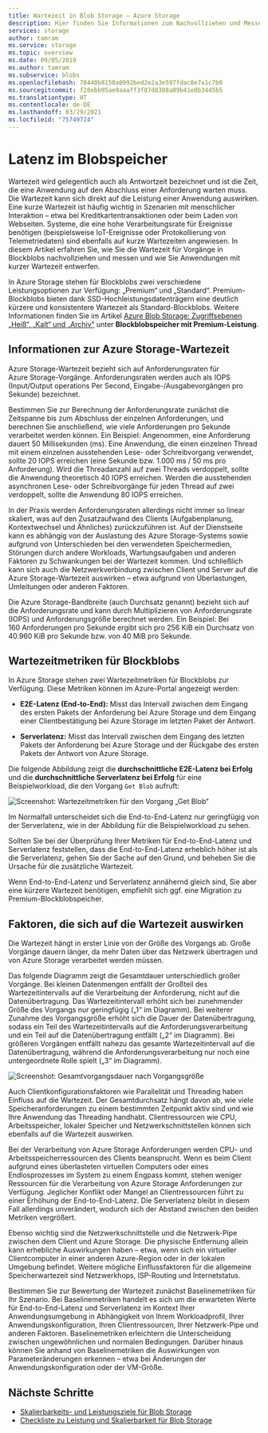 ```yaml
---
title: Wartezeit in Blob Storage – Azure Storage
description: Hier finden Sie Informationen zum Nachvollziehen und Messen der Wartezeit für Blob Storage-Vorgänge, und Sie erfahren, wie Sie Blob Storage-Anwendungen mit kurzer Wartezeit entwerfen.
services: storage
author: tamram
ms.service: storage
ms.topic: overview
ms.date: 09/05/2019
ms.author: tamram
ms.subservice: blobs
ms.openlocfilehash: 78440b8150a0992bed2e2a3e597fdac8e7a1c7b0
ms.sourcegitcommit: f28ebb95ae9aaaff3f87d8388a09b41e0b3445b5
ms.translationtype: HT
ms.contentlocale: de-DE
ms.lasthandoff: 03/29/2021
ms.locfileid: "75749724"
---
```

# <a name="latency-in-blob-storage"></a>Latenz im Blobspeicher

Wartezeit wird gelegentlich auch als Antwortzeit bezeichnet und ist die Zeit, die eine Anwendung auf den Abschluss einer Anforderung warten muss. Die Wartezeit kann sich direkt auf die Leistung einer Anwendung auswirken. Eine kurze Wartezeit ist häufig wichtig in Szenarien mit menschlicher Interaktion – etwa bei Kreditkartentransaktionen oder beim Laden von Webseiten. Systeme, die eine hohe Verarbeitungsrate für Ereignisse benötigen (beispielsweise IoT-Ereignisse oder Protokollierung von Telemetriedaten) sind ebenfalls auf kurze Wartezeiten angewiesen. In diesem Artikel erfahren Sie, wie Sie die Wartezeit für Vorgänge in Blockblobs nachvollziehen und messen und wie Sie Anwendungen mit kurzer Wartezeit entwerfen.

In Azure Storage stehen für Blockblobs zwei verschiedene Leistungsoptionen zur Verfügung: „Premium“ und „Standard“. Premium-Blockblobs bieten dank SSD-Hochleistungsdatenträgern eine deutlich kürzere und konsistentere Wartezeit als Standard-Blockblobs. Weitere Informationen finden Sie im Artikel [Azure Blob Storage: Zugriffsebenen „Heiß“, „Kalt“ und „Archiv“](storage-blob-storage-tiers.md) unter **Blockblobspeicher mit Premium-Leistung**.

## <a name="about-azure-storage-latency"></a>Informationen zur Azure Storage-Wartezeit

Azure Storage-Wartezeit bezieht sich auf Anforderungsraten für Azure Storage-Vorgänge. Anforderungsraten werden auch als IOPS (Input/Output operations Per Second, Eingabe-/Ausgabevorgängen pro Sekunde) bezeichnet.

Bestimmen Sie zur Berechnung der Anforderungsrate zunächst die Zeitspanne bis zum Abschluss der einzelnen Anforderungen, und berechnen Sie anschließend, wie viele Anforderungen pro Sekunde verarbeitet werden können. Ein Beispiel: Angenommen, eine Anforderung dauert 50 Millisekunden (ms). Eine Anwendung, die einen einzelnen Thread mit einem einzelnen ausstehenden Lese- oder Schreibvorgang verwendet, sollte 20 IOPS erreichen (eine Sekunde bzw. 1.000 ms / 50 ms pro Anforderung). Wird die Threadanzahl auf zwei Threads verdoppelt, sollte die Anwendung theoretisch 40 IOPS erreichen. Werden die ausstehenden asynchronen Lese- oder Schreibvorgänge für jeden Thread auf zwei verdoppelt, sollte die Anwendung 80 IOPS erreichen.

In der Praxis werden Anforderungsraten allerdings nicht immer so linear skaliert, was auf den Zusatzaufwand des Clients (Aufgabenplanung, Kontextwechsel und Ähnliches) zurückzuführen ist. Auf der Dienstseite kann es abhängig von der Auslastung des Azure Storage-Systems sowie aufgrund von Unterschieden bei den verwendeten Speichermedien, Störungen durch andere Workloads, Wartungsaufgaben und anderen Faktoren zu Schwankungen bei der Wartezeit kommen. Und schließlich kann sich auch die Netzwerkverbindung zwischen Client und Server auf die Azure Storage-Wartezeit auswirken – etwa aufgrund von Überlastungen, Umleitungen oder anderen Faktoren.

Die Azure Storage-Bandbreite (auch Durchsatz genannt) bezieht sich auf die Anforderungsrate und kann durch Multiplizieren von Anforderungsrate (IOPS) und Anforderungsgröße berechnet werden. Ein Beispiel: Bei 160 Anforderungen pro Sekunde ergibt sich pro 256 KiB ein Durchsatz von 40.960 KiB pro Sekunde bzw. von 40 MiB pro Sekunde.

## <a name="latency-metrics-for-block-blobs"></a>Wartezeitmetriken für Blockblobs

In Azure Storage stehen zwei Wartezeitmetriken für Blockblobs zur Verfügung. Diese Metriken können im Azure-Portal angezeigt werden:

- **E2E-Latenz (End-to-End):** Misst das Intervall zwischen dem Eingang des ersten Pakets der Anforderung bei Azure Storage und dem Eingang einer Clientbestätigung bei Azure Storage im letzten Paket der Antwort.

- **Serverlatenz:** Misst das Intervall zwischen dem Eingang des letzten Pakets der Anforderung bei Azure Storage und der Rückgabe des ersten Pakets der Antwort von Azure Storage.

Die folgende Abbildung zeigt die **durchschnittliche E2E-Latenz bei Erfolg** und die **durchschnittliche Serverlatenz bei Erfolg** für eine Beispielworkload, die den Vorgang `Get Blob` aufruft:

![Screenshot: Wartezeitmetriken für den Vorgang „Get Blob“](media/storage-blobs-latency/latency-metrics-get-blob.png)

Im Normalfall unterscheidet sich die End-to-End-Latenz nur geringfügig von der Serverlatenz, wie in der Abbildung für die Beispielworkload zu sehen.

Sollten Sie bei der Überprüfung Ihrer Metriken für End-to-End-Latenz und Serverlatenz feststellen, dass die End-to-End-Latenz erheblich höher ist als die Serverlatenz, gehen Sie der Sache auf den Grund, und beheben Sie die Ursache für die zusätzliche Wartezeit.

Wenn End-to-End-Latenz und Serverlatenz annähernd gleich sind, Sie aber eine kürzere Wartezeit benötigen, empfiehlt sich ggf. eine Migration zu Premium-Blockblobspeicher.

## <a name="factors-influencing-latency"></a>Faktoren, die sich auf die Wartezeit auswirken

Die Wartezeit hängt in erster Linie von der Größe des Vorgangs ab. Große Vorgänge dauern länger, da mehr Daten über das Netzwerk übertragen und von Azure Storage verarbeitet werden müssen.

Das folgende Diagramm zeigt die Gesamtdauer unterschiedlich großer Vorgänge. Bei kleinen Datenmengen entfällt der Großteil des Wartezeitintervalls auf die Verarbeitung der Anforderung, nicht auf die Datenübertragung. Das Wartezeitintervall erhöht sich bei zunehmender Größe des Vorgangs nur geringfügig („1“ im Diagramm). Bei weiterer Zunahme des Vorgangsgröße erhöht sich die Dauer der Datenübertragung, sodass ein Teil des Wartezeitintervalls auf die Anforderungsverarbeitung und ein Teil auf die Datenübertragung entfällt („2“ im Diagramm). Bei größeren Vorgängen entfällt nahezu das gesamte Wartezeitintervall auf die Datenübertragung, während die Anforderungsverarbeitung nur noch eine untergeordnete Rolle spielt („3“ im Diagramm).

![Screenshot: Gesamtvorgangsdauer nach Vorgangsgröße](media/storage-blobs-latency/operation-time-size-chart.png)

Auch Clientkonfigurationsfaktoren wie Parallelität und Threading haben Einfluss auf die Wartezeit. Der Gesamtdurchsatz hängt davon ab, wie viele Speicheranforderungen zu einem bestimmten Zeitpunkt aktiv sind und wie Ihre Anwendung das Threading handhabt. Clientressourcen wie CPU, Arbeitsspeicher, lokaler Speicher und Netzwerkschnittstellen können sich ebenfalls auf die Wartezeit auswirken.

Bei der Verarbeitung von Azure Storage Anforderungen werden CPU- und Arbeitsspeicherressourcen des Clients beansprucht. Wenn es beim Client aufgrund eines überlasteten virtuellen Computers oder eines Endlosprozesses im System zu einem Engpass kommt, stehen weniger Ressourcen für die Verarbeitung von Azure Storage Anforderungen zur Verfügung. Jeglicher Konflikt oder Mangel an Clientressourcen führt zu einer Erhöhung der End-to-End-Latenz. Die Serverlatenz bleibt in diesem Fall allerdings unverändert, wodurch sich der Abstand zwischen den beiden Metriken vergrößert.

Ebenso wichtig sind die Netzwerkschnittstelle und die Netzwerk-Pipe zwischen dem Client und Azure Storage. Die physische Entfernung allein kann erhebliche Auswirkungen haben – etwa, wenn sich ein virtueller Clientcomputer in einer anderen Azure-Region oder in der lokalen Umgebung befindet. Weitere mögliche Einflussfaktoren für die allgemeine Speicherwartezeit sind Netzwerkhops, ISP-Routing und Internetstatus.

Bestimmen Sie zur Bewertung der Wartezeit zunächst Baselinemetriken für Ihr Szenario. Bei Baselinemetriken handelt es sich um die erwarteten Werte für End-to-End-Latenz und Serverlatenz im Kontext Ihrer Anwendungsumgebung in Abhängigkeit von Ihrem Workloadprofil, Ihrer Anwendungskonfiguration, Ihren Clientressourcen, Ihrer Netzwerk-Pipe und anderen Faktoren. Baselinemetriken erleichtern die Unterscheidung zwischen ungewöhnlichen und normalen Bedingungen. Darüber hinaus können Sie anhand von Baselinemetriken die Auswirkungen von Parameteränderungen erkennen – etwa bei Änderungen der Anwendungskonfiguration oder der VM-Größe.

## <a name="next-steps"></a>Nächste Schritte

- [Skalierbarkeits- und Leistungsziele für Blob Storage](scalability-targets.md)
- [Checkliste zu Leistung und Skalierbarkeit für Blob Storage](storage-performance-checklist.md)
